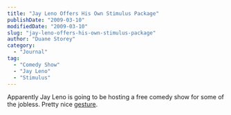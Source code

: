 ```yaml
---
title: "Jay Leno Offers His Own Stimulus Package"
publishDate: "2009-03-10"
modifiedDate: "2009-03-10"
slug: "jay-leno-offers-his-own-stimulus-package"
author: "Duane Storey"
category:
  - "Journal"
tag:
  - "Comedy Show"
  - "Jay Leno"
  - "Stimulus"
---
```


Apparently Jay Leno is going to be hosting a free comedy show for some of the jobless. Pretty nice [gesture](http://www.cnn.com/2009/SHOWBIZ/TV/03/10/leno.free.show/index.html).